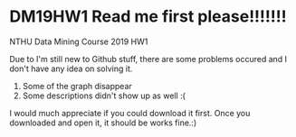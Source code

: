 # DM19HW1 Read me first please!!!!!!!
NTHU Data Mining Course 2019 HW1

Due to I'm still new to Github stuff, there are some problems occured and I don't have any idea on solving it.

1. Some of the graph disappear
2. Some descriptions didn't show up as well :(

I would much appreciate if you could download it first. 
Once you downloaded and open it, it should be works fine.:)
